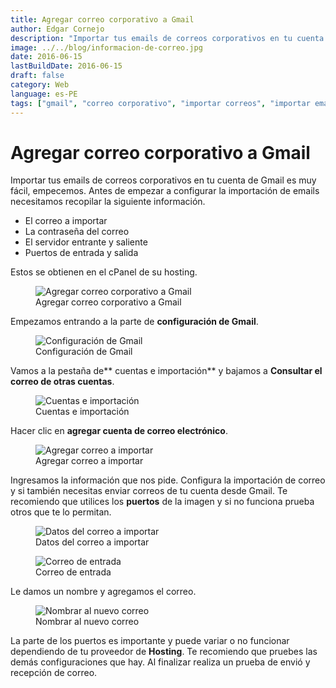 ```yaml
---
title: Agregar correo corporativo a Gmail
author: Edgar Cornejo
description: "Importar tus emails de correos corporativos en tu cuenta de Gmail es muy fácil, empecemos. Antes de empezar a configurar la importación de emails necesitamos recopilar la siguiente información."
image: ../../blog/informacion-de-correo.jpg
date: 2016-06-15
lastBuildDate: 2016-06-15
draft: false
category: Web
language: es-PE
tags: ["gmail", "correo corporativo", "importar correos", "importar emails"]
---
```


# Agregar correo corporativo a Gmail

Importar tus emails de correos corporativos en tu cuenta de Gmail es muy fácil, empecemos. Antes de empezar a configurar la importación de emails necesitamos recopilar la siguiente información.

- El correo a importar
- La contraseña del correo
- El servidor entrante y saliente
- Puertos de entrada y salida

Estos se obtienen en el cPanel de su hosting.

<figure>
  <img src="../../blog/informacion-de-correo.jpg" alt="Agregar correo corporativo a Gmail"/>
  <figcaption>Agregar correo corporativo a Gmail</figcaption>
</figure>

Empezamos entrando a la parte de **configuración de Gmail**.

<figure>
  <img src="../../blog/configuracion-gmail.jpg" alt="Configuración de Gmail"/>
  <figcaption>Configuración de Gmail</figcaption>
</figure>

Vamos a la pestaña de** cuentas e importación** y bajamos a **Consultar el correo de otras cuentas**.

<figure>
  <img src="../../blog/cuentas-importacion-gmail.jpg" alt="Cuentas e importación"/>
  <figcaption>Cuentas e importación</figcaption>
</figure>

Hacer clic en **agregar cuenta de correo electrónico**.

<figure>
  <img src="../../blog/escribir-el-correo-a-importar.jpg" alt="Agregar correo a importar"/>
  <figcaption>Agregar correo a importar</figcaption>
</figure>

Ingresamos la información que nos pide. Configura la importación de correo y si también necesitas enviar correos de tu cuenta desde Gmail. Te recomiendo que utilices los **puertos** de la imagen y si no funciona prueba otros que te lo permitan.

<figure>
  <img src="../../blog/datos-para-importar-correo.jpg" alt="Datos del correo a importar"/>
  <figcaption>Datos del correo a importar</figcaption>
</figure>

<figure>
  <img src="../../blog/correo-datos-de-ingreso.jpg" alt="Correo de entrada"/>
  <figcaption>Correo de entrada</figcaption>
</figure>

Le damos un nombre y agregamos el correo.

<figure>
  <img src="../../blog/nombrar-al-nuevo-correo.jpg" alt="Nombrar al nuevo correo"/>
  <figcaption>Nombrar al nuevo correo</figcaption>
</figure>

La parte de los puertos es importante y puede variar o no funcionar dependiendo de tu proveedor de **Hosting**. Te recomiendo que pruebes las demás configuraciones que hay. Al finalizar realiza un prueba de envió y recepción de correo.
